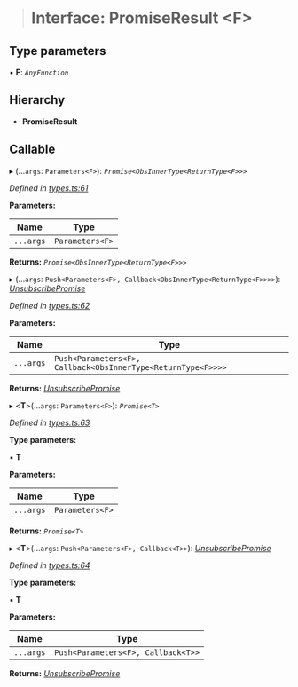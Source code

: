 > # Interface: PromiseResult <**F**>

## Type parameters

▪ **F**: *`AnyFunction`*

## Hierarchy

* **PromiseResult**

## Callable

▸ (...`args`: `Parameters<F>`): *`Promise<ObsInnerType<ReturnType<F>>>`*

*Defined in [types.ts:61](https://github.com/polkadot-js/api/blob/67d6c50/packages/api/src/types.ts#L61)*

**Parameters:**

Name | Type |
------ | ------ |
`...args` | `Parameters<F>` |

**Returns:** *`Promise<ObsInnerType<ReturnType<F>>>`*

▸ (...`args`: `Push<Parameters<F>, Callback<ObsInnerType<ReturnType<F>>>>`): *[UnsubscribePromise](../modules/_types_.md#unsubscribepromise)*

*Defined in [types.ts:62](https://github.com/polkadot-js/api/blob/67d6c50/packages/api/src/types.ts#L62)*

**Parameters:**

Name | Type |
------ | ------ |
`...args` | `Push<Parameters<F>, Callback<ObsInnerType<ReturnType<F>>>>` |

**Returns:** *[UnsubscribePromise](../modules/_types_.md#unsubscribepromise)*

▸ <**T**>(...`args`: `Parameters<F>`): *`Promise<T>`*

*Defined in [types.ts:63](https://github.com/polkadot-js/api/blob/67d6c50/packages/api/src/types.ts#L63)*

**Type parameters:**

▪ **T**

**Parameters:**

Name | Type |
------ | ------ |
`...args` | `Parameters<F>` |

**Returns:** *`Promise<T>`*

▸ <**T**>(...`args`: `Push<Parameters<F>, Callback<T>>`): *[UnsubscribePromise](../modules/_types_.md#unsubscribepromise)*

*Defined in [types.ts:64](https://github.com/polkadot-js/api/blob/67d6c50/packages/api/src/types.ts#L64)*

**Type parameters:**

▪ **T**

**Parameters:**

Name | Type |
------ | ------ |
`...args` | `Push<Parameters<F>, Callback<T>>` |

**Returns:** *[UnsubscribePromise](../modules/_types_.md#unsubscribepromise)*